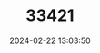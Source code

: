 ---
title: "33421"
category: "Shorea laxa"
draft: false
date: 2024-02-22 13:03:50
languages:
  English: ["Yellow Meranti"]
---